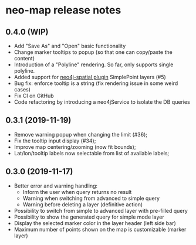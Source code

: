 # neo-map release notes

## 0.4.0 (WIP)

- Add "Save As" and "Open" basic functionality
- Change marker tooltips to popup (so that one can copy/paste the content)
- Introduction of a "Polyline" rendering. So far, only supports single polyline.
- Added support for [neo4j-spatial plugin](https://github.com/neo4j-contrib/spatial) SimplePoint layers (#5)
- Bug fix: enforce tooltip is a string (fix rendering issue in some weird cases)
- Fix CI on GitHub
- Code refactoring by introducing a neo4jService to isolate the DB queries


## 0.3.1 (2019-11-19)

- Remove warning popup when changing the limit (#36);
- Fix the tooltip input display (#34);
- Improve map centering/zooming (now fit bounds);
- Lat/lon/tooltip labels now selectable from list of available labels;


## 0.3.0 (2019-11-17)

- Better error and warning handling:
    - Inform the user when query returns no result
    - Warning when switching from advanced to simple query
    - Warning before deleting a layer (definitive action)
- Possibility to switch from simple to advanced layer with pre-filled query
- Possibility to show the generated query for simple mode layer
- Display the selected marker color in the layer header (left side bar)
- Maximum number of points shown on the map is customizable (marker layer)
